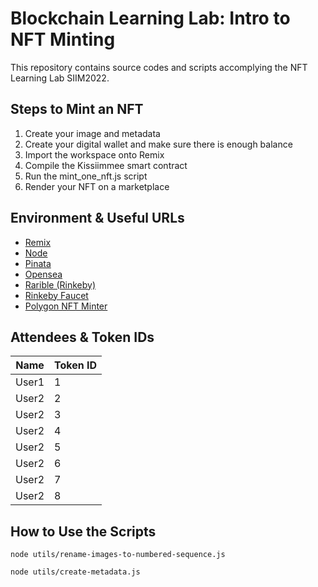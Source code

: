 # Blockchain Learning Lab: Intro to NFT Minting
This repository contains source codes and scripts accomplying the NFT Learning Lab SIIM2022. 

## Steps to Mint an NFT
1. Create your image and metadata
2. Create your digital wallet and make sure there is enough balance
3. Import the workspace onto Remix
4. Compile the Kissiimmee smart contract
5. Run the mint_one_nft.js script
6. Render your NFT on a marketplace

## Environment & Useful URLs
- [Remix](https://remix.ethereum.org)
- [Node](https://nodejs.org/en/)
- [Pinata](https://www.pinata.cloud)
- [Opensea](https://opensea.io)
- [Rarible (Rinkeby)](https://rinkeby.rarible.com/)
- [Rinkeby Faucet](https://rinkebyfaucet.com/)
- [Polygon NFT Minter](https://mintnft.today/)

## Attendees & Token IDs
| Name     | Token ID |
| ----------- | ----------- |
| User1      | 1      |
| User2   | 2        |
| User2   | 3       |
| User2   | 4        |
| User2   | 5       |
| User2   | 6      |
| User2   | 7       |
| User2   | 8        |

## How to Use the Scripts
```console
node utils/rename-images-to-numbered-sequence.js
```

```console
node utils/create-metadata.js
```